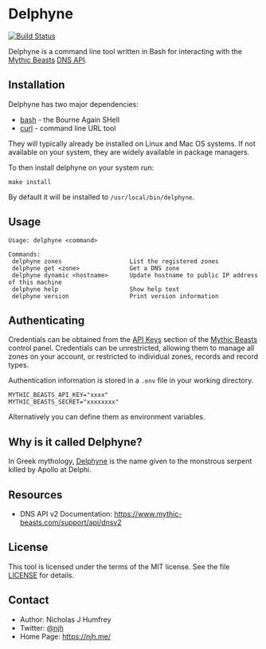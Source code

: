Delphyne
========
[![Build Status](https://travis-ci.org/njh/delphyne.svg)](https://travis-ci.org/njh/delphyne)

Delphyne is a command line tool written in Bash for interacting with the [Mythic Beasts] [DNS API].


Installation
------------

Delphyne has two major dependencies:

- [bash] - the Bourne Again SHell
- [curl] - command line URL tool

They will typically already be installed on Linux and Mac OS systems.
If not available on your system, they are widely available in package managers.

To then install delphyne on your system run:

    make install

By default it will be installed to `/usr/local/bin/delphyne`.


Usage
-----

    Usage: delphyne <command>

    Commands:
     delphyne zones                   List the registered zones
     delphyne get <zone>              Get a DNS zone
     delphyne dynamic <hostname>      Update hostname to public IP address of this machine
     delphyne help                    Show help text
     delphyne version                 Print version information


Authenticating
--------------

Credentials can be obtained from the [API Keys] section of the [Mythic Beasts] control panel.
Credentials can be unrestricted, allowing them to manage all zones on your account, or restricted to individual zones, records and record types.

Authentication information is stored in a `.env` file in your working directory.

    MYTHIC_BEASTS_API_KEY="xxxx"
    MYTHIC_BEASTS_SECRET="xxxxxxxx"

Alternatively you can define them as environment variables.


Why is it called Delphyne?
--------------------------

In Greek mythology, [Delphyne](https://en.wikipedia.org/wiki/Delphyne) is the name given to the monstrous serpent killed by Apollo at Delphi.


Resources
---------

* DNS API v2 Documentation: https://www.mythic-beasts.com/support/api/dnsv2


License
-------

This tool is licensed under the terms of the MIT license.
See the file [LICENSE](/LICENSE.md) for details.


Contact
-------

* Author:    Nicholas J Humfrey
* Twitter:   [@njh]
* Home Page: https://njh.me/



[bash]:           https://www.gnu.org/software/bash/
[curl]:           https://curl.haxx.se/
[@njh]:           https://twitter.com/njh
[Mythic Beasts]:  https://www.mythic-beasts.com/
[DNS API]:        https://www.mythic-beasts.com/sales/domains/dynamic-dns
[API Keys]:       https://www.mythic-beasts.com/customer/api-users
